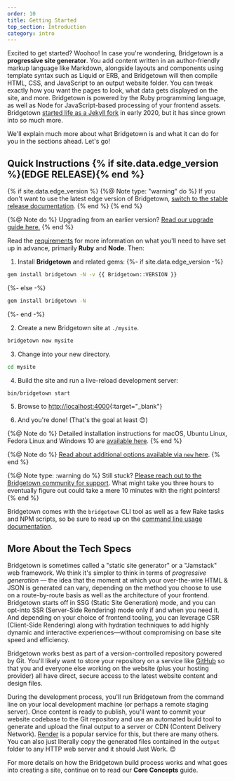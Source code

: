```yaml
---
order: 10
title: Getting Started
top_section: Introduction
category: intro
---
```


Excited to get started? Woohoo! In case you're wondering, Bridgetown is a **progressive site generator**. You add content written in an author-friendly markup language like Markdown, alongside layouts and components using template syntax such as Liquid or ERB, and Bridgetown will then compile HTML, CSS, and JavaScript to an output website folder. You can tweak exactly how you want the pages to look, what data gets displayed on the site, and more. Bridgetown is powered by the Ruby programming language, as well as Node for JavaScript-based processing of your frontend assets. Bridgetown [started life as a Jekyll fork](/news/time-to-visit-bridgetown/) in early 2020, but it has since grown into so much more.

We'll explain much more about what Bridgetown is and what it can do for you in the sections ahead. Let's go!

## Quick Instructions {% if site.data.edge_version %}(EDGE RELEASE){% end %}

{% if site.data.edge_version %}
  {%@ Note type: "warning" do %}
    If you don't want to use the latest edge version of Bridgetown, [switch to the stable release documentation](https://www.bridgetownrb.com/docs/).
  {% end %}
{% end %}

{%@ Note do %}
  Upgrading from an earlier version? [Read our upgrade guide here.](/docs/installation/upgrade)
{% end %}

Read the [requirements](/docs/installation) for more information on what you'll need to have set up in advance, primarily **Ruby** and **Node**. Then:

1. Install **Bridgetown** and related gems:
{%- if site.data.edge_version -%}
```sh
gem install bridgetown -N -v {{ Bridgetown::VERSION }}
```
{%- else -%}
```sh
gem install bridgetown -N
```
{%- end -%}

2. Create a new Bridgetown site at `./mysite`.
```sh
bridgetown new mysite
```

3. Change into your new directory.
```sh
cd mysite
```

4. Build the site and run a live-reload development server:
```sh
bin/bridgetown start
```

5. Browse to [http://localhost:4000](http://localhost:4000){:target="_blank"}

6. And you're done! (That's the goal at least 😊)

{%@ Note do %}
Detailed installation instructions for macOS, Ubuntu Linux, Fedora Linux and Windows 10 are [available here](/docs/installation).
{% end %}

{%@ Note do %}
[Read about additional options available via `new` here](/docs/command-line-usage).
{% end %}

{%@ Note type: :warning do %}
Still stuck? [Please reach out to the Bridgetown community for support](/community). What might take you three hours to eventually figure out could take a mere 10 minutes with the right pointers!
{% end %}

Bridgetown comes with the `bridgetown` CLI tool as well as a few Rake tasks and NPM scripts,
so be sure to read up on the [command line usage documentation](/docs/command-line-usage).

## More About the Tech Specs

Bridgetown is sometimes called a "static site generator" or a "Jamstack" web framework. We think it's simpler to think in terms of _progressive generation_ — the idea that the moment at which your over-the-wire HTML & JSON is generated can vary, depending on the method you choose to use on a route-by-route basis as well as the architecture of your frontend. Bridgetown starts off in SSG (Static Site Generation) mode, and you can opt-into SSR (Server-Side Rendering) mode only if and when you need it. And depending on your choice of frontend tooling, you can leverage CSR (Client-Side Rendering) along with hydration techniques to add highly dynamic and interactive experiences—without compromising on base site speed and efficiency.

Bridgetown works best as part of a version-controlled repository powered by Git. You'll likely want to store your repository on a service like [GitHub](https://github.com) so that you and everyone else working on the website (plus your hosting provider) all have direct, secure access to the latest website content and design files.

During the development process, you'll run Bridgetown from the command line on your local development machine (or perhaps a remote staging server). Once content is ready to publish, you'll want to commit your website codebase to the Git repository and use an automated build tool to generate and upload the final output to a server or CDN (Content Delivery Network). [Render](https://www.render.com) is a popular service for this, but there are many others. You can also just literally copy the generated files contained in the `output` folder to any HTTP web server and it should Just Work. 😊

For more details on how the Bridgetown build process works and what goes into creating a site, continue on to read our **Core Concepts** guide.
